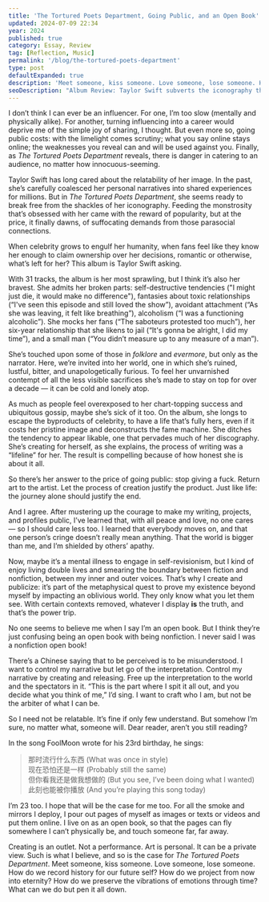 ```yaml
---
title: 'The Tortured Poets Department, Going Public, and an Open Book'
updated: 2024-07-09 22:34
year: 2024
published: true
category: Essay, Review
tag: [Reflection, Music]
permalink: '/blog/the-tortured-poets-department'
type: post
defaultExpanded: true
description: 'Meet someone, kiss someone. Love someone, lose someone. How do we record history for our future self? How do we project from now into eternity? How do we preserve the vibrations of emotions through time? What can we do but pen it all down.'
seoDescription: "Album Review: Taylor Swift subverts the iconography that's become her in The Tortured Poets Department. She's resentful and furious, of all the things she's sacrificed to stay on top. She admits to a lot of flaws and mocks her fans. But what makes this album compelling is how honest she is about it all in this genuine sprawl."
---
```


I don’t think I can ever be an influencer. For one, I’m too slow (mentally and physically alike). For another, turning influencing into a career would deprive me of the simple joy of sharing, I thought. But even more so, going public costs: with the limelight comes scrutiny; what you say online stays online; the weaknesses you reveal can and will be used against you. Finally, as _The Tortured Poets Department_ reveals, there is danger in catering to an audience, no matter how innocuous-seeming. 

Taylor Swift has long cared about the relatability of her image. In the past, she’s carefully coalesced her personal narratives into shared experiences for millions. But in _The Tortured Poets Department_, she seems ready to break free from the shackles of her iconography. Feeding the monstrosity that’s obsessed with her came with the reward of popularity, but at the price, it finally dawns, of suffocating demands from those parasocial connections. 

When celebrity grows to engulf her humanity, when fans feel like they know her enough to claim ownership over her decisions, romantic or otherwise, what’s left for her? This album is Taylor Swift asking.

With 31 tracks, the album is her most sprawling, but I think it’s also her bravest. She admits her broken parts: self-destructive tendencies ("I might just die, it would make no difference"), fantasies about toxic relationships (“I've seen this episode and still loved the show”), avoidant attachment (“As she was leaving, it felt like breathing”), alcoholism (“I was a functioning alcoholic”). She mocks her fans (“The saboteurs protested too much”), her six-year relationship that she likens to jail (“It's gonna be alright, I did my time”), and a small man (“You didn’t measure up to any measure of a man”).  

She’s touched upon some of those in _folklore_ and _evermore_, but only as the narrator. Here, we’re invited into her world, one in which she’s ruined, lustful, bitter, and unapologetically furious. To feel her unvarnished contempt of all the less visible sacrifices she’s made to stay on top for over a decade — it can be cold and lonely atop.

As much as people feel overexposed to her chart-topping success and ubiquitous gossip, maybe she’s sick of it too. On the album, she longs to escape the byproducts of celebrity, to have a life that’s fully hers, even if it costs her pristine image and deconstructs the fame machine. She ditches the tendency to appear likable, one that pervades much of her discography. She’s creating for herself, as she explains, the process of writing was a “lifeline” for her. The result is compelling because of how honest she is about it all.

So there’s her answer to the price of going public: stop giving a fuck. Return art to the artist. Let the process of creation justify the product. Just like life: the journey alone should justify the end. 

And I agree. After mustering up the courage to make my writing, projects, and profiles public, I’ve learned that, with all peace and love, no one cares — so I should care less too. I learned that everybody moves on, and that one person’s cringe doesn’t really mean anything. That the world is bigger than me, and I’m shielded by others’ apathy. 

Now, maybe it’s a mental illness to engage in self-revisionism, but I kind of enjoy living double lives and smearing the boundary between fiction and nonfiction, between my inner and outer voices. That’s why I create and publicize: it’s part of the metaphysical quest to prove my existence beyond myself by impacting an oblivious world. They only know what you let them see. With certain contexts removed, whatever I display **is** the truth, and that’s the power trip. 

No one seems to believe me when I say I’m an open book. But I think they’re just confusing being an open book with being nonfiction. I never said I was a nonfiction open book!

There’s a Chinese saying that to be perceived is to be misunderstood. I want to control my narrative but let go of the interpretation. Control my narrative by creating and releasing. Free up the interpretation to the world and the spectators in it. “This is the part where I spit it all out, and you decide what you think of me,” I’d sing. I want to craft who I am, but not be the arbiter of what I can be. 

So I need not be relatable. It’s fine if only few understand. But somehow I’m sure, no matter what, someone will. Dear reader, aren’t you still reading?  

In the song FoolMoon wrote for his 23rd birthday, he sings:  

> 那时流行什么东西 (What was once in style)  
> 现在恐怕还是一样 (Probably still the same)  
> 但你看我还是做我想做的 (But you see, I’ve been doing what I wanted)  
> 此刻也能被你播放 (And you’re playing this song today)  

I’m 23 too. I hope that will be the case for me too. For all the smoke and mirrors I deploy, I pour out pages of myself as images or texts or videos and put them online. I live on as an open book, so that the pages can fly somewhere I can’t physically be, and touch someone far, far away. 

Creating is an outlet. Not a performance. Art is personal. It can be a private view. Such is what I believe, and so is the case for _The Tortured Poets Department_. Meet someone, kiss someone. Love someone, lose someone. How do we record history for our future self? How do we project from now into eternity? How do we preserve the vibrations of emotions through time? What can we do but pen it all down.

